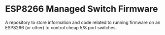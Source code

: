 # ESP8266 Managed Switch Firmware

A repository to store information and code related to running firmware on an ESP8266 (or other) to control cheap 5/8 port switches.

